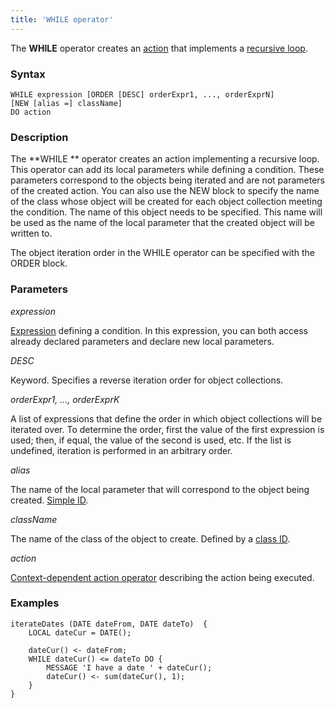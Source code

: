 ```yaml
---
title: 'WHILE operator'
---
```


The **WHILE** operator creates an [action](Actions.md) that implements a [recursive loop](Recursive_loop_WHILE_.md).

### Syntax

    WHILE expression [ORDER [DESC] orderExpr1, ..., orderExprN]
    [NEW [alias =] className]
    DO action

### Description

The **WHILE ** operator creates an action implementing a recursive loop. This operator  can add its local parameters while defining a condition. These parameters correspond to the objects being iterated and are not parameters of the created action. You can also use the NEW  block to specify the name of the class whose object will be created for each object collection meeting the condition. The name of this object needs to be specified. This name will be used as the name of the local parameter that the created object will be written to.

The object iteration order in the WHILE operator can be specified with the ORDER block.

### Parameters

*expression*

[Expression](Expression.md) defining a condition. In this expression, you can both access already declared parameters and declare new local parameters. 

*DESC*

Keyword. Specifies a reverse iteration order for object collections. 

*orderExpr1, ..., orderExprK*

A list of expressions that define the order in which object collections will be iterated over. To determine the order, first the value of the first expression is used; then, if equal, the value of the second is used, etc. If the list is undefined, iteration is performed in an arbitrary order.

*alias*

The name of the local parameter that will correspond to the object being created. [Simple ID](IDs.md#id-broken).

*className*

The name of the class of the object to create. Defined by a [class ID](IDs.md#classid-broken).

*action*

[Context-dependent action operator](Action_operator.md#contextdependent) describing the action being executed.

### Examples


```lsf
iterateDates (DATE dateFrom, DATE dateTo)  {
    LOCAL dateCur = DATE();

    dateCur() <- dateFrom;
    WHILE dateCur() <= dateTo DO {
        MESSAGE 'I have a date ' + dateCur();
        dateCur() <- sum(dateCur(), 1);
    }
}
```

